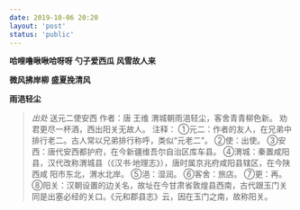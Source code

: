 ```yaml
---
date: 2019-10-06 20:20
layout: 'post'
status: 'public'
---
```


**哈哩噜啾啾哈呀呀**
**勺子爱西瓜**
**风雪故人来**

**微风拂岸柳**
**盛夏挽清风**

**雨浥轻尘**
> *出处*
> 送元二使安西
作者：唐 王维
渭城朝雨浥轻尘，客舍青青柳色新。
劝君更尽一杯酒，西出阳关无故人。
注释：
①元二：作者的友人，在兄弟中排行老二。古人常以兄弟排行称呼，类似“元老二”。
②使：出使。
③安西：唐代安西都护府，在今新疆维吾尔自治区库车县。
④渭城：秦置咸阳县，汉代改称渭城县（《汉书·地理志》），唐时属京兆府咸阳县辖区，在今陕西咸 阳市东北，渭水北岸。
⑤浥：湿润。
⑥客舍：旅店。
⑦更：再。
⑧阳关：汉朝设置的边关名，故址在今甘肃省敦煌县西南，古代跟玉门关同是出塞必经的关口。《元和郡县志》云，因在玉门之南，故称阳关。



